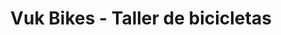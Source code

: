 ---
title: "Vuk Bikes - Taller de bicicletas"
url: /madrid/vuk-bikes-taller-de-bicicletas/
shop: Fahrrad
---
